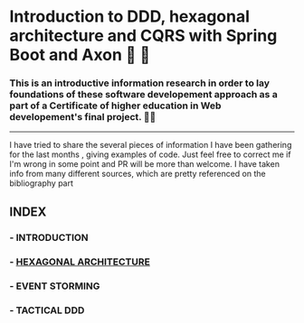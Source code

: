 # Introduction to DDD, hexagonal architecture and CQRS with Spring Boot and Axon  👶 📖

### This is an introductive information research in order to lay foundations of these software developement approach as a part of a Certificate of higher education in Web developement's final project. 👨‍🎓
-----
I have tried to share the several pieces of information I have been gathering for the last months , giving examples of code.
Just feel free to correct me if I'm wrong in some point and PR will be more than welcome.
I have taken info from many different sources, which are pretty referenced on the bibliography part


INDEX
-----

### - INTRODUCTION
### - [HEXAGONAL ARCHITECTURE](https://github.com/jmiquis/TFG-Theoretical/blob/master/docs/hexagonal/hexagonal_architecture.md)
### - EVENT STORMING
### - TACTICAL DDD
